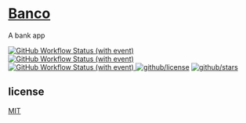 # [Banco]()

A bank app

[![GitHub Workflow Status (with event)](https://img.shields.io/github/actions/workflow/status/brtmvdl/banco/docker-pull.yml?label=Docker%20pull&link=https%3A%2F%2Fgithub.com%2Fbrtmvdl%2Fbanco%2Factions%2Fworkflows%2Fdocker-pull.yml)](https://github.com/brtmvdl/banco/blob/main/.github/workflows/docker-push.yml) [![GitHub Workflow Status (with event)](https://img.shields.io/github/actions/workflow/status/brtmvdl/banco/docker-push.yml?label=Docker%20push&link=https%3A%2F%2Fgithub.com%2Fbrtmvdl%2Fbanco%2Factions%2Fworkflows%2Fdocker-push.yml)
](https://github.com/brtmvdl/banco/actions/workflows/docker-push.yml) [![GitHub Workflow Status (with event)](https://img.shields.io/github/actions/workflow/status/brtmvdl/banco/github-release.yml?label=GitHub%20release&link=https%3A%2F%2Fgithub.com%2Fbrtmvdl%2Fbanco%2Factions%2Fworkflows%2Fgithub-release.yml)
](https://github.com/brtmvdl/banco/actions/workflows/github-release.yml) [![github/license](https://img.shields.io/github/license/brtmvdl/banco)](https://img.shields.io/github/license/brtmvdl/banco)  [![github/stars](https://img.shields.io/github/stars/brtmvdl/banco?style=social)](https://img.shields.io/github/stars/brtmvdl/banco?style=social)

## license

[MIT](./LICENSE)
